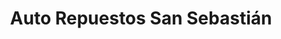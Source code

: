 ---
title: "Auto Repuestos San Sebastián"
url: /san-sebastian/auto-repuestos-san-sebastian-via-214/
shop: piezas de automóviles
---